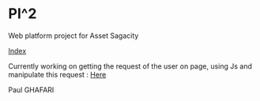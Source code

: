 # PI^2 
Web platform project for Asset Sagacity

[Index](https://goo.gl/yhjTXq)

Currently working on getting the request of the user on page, using Js and manipulate this request : [Here](https://goo.gl/AVcmcR)

Paul GHAFARI

